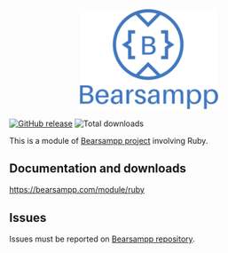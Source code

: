 <p align="center"><a href="https://bearsampp.com/contribute" target="_blank"><img width="250" src="img/Bearsampp-logo.svg"></a></p>

[![GitHub release](https://img.shields.io/github/release/Bearsampp/module-ruby.svg?style=flat-square)](https://github.com/Bearsampp/module-ruby/releases/latest)
![Total downloads](https://img.shields.io/github/downloads/Bearsampp/module-ruby/total.svg?style=flat-square)

This is a module of [Bearsampp project](https://github.com/Bearsampp/Bearsampp) involving Ruby.

## Documentation and downloads

https://bearsampp.com/module/ruby

## Issues

Issues must be reported on [Bearsampp repository](https://github.com/Bearsampp/Bearsampp/issues).
